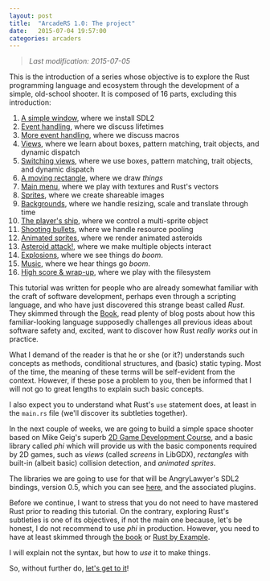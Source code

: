 ```yaml
---
layout: post
title:  "ArcadeRS 1.0: The project"
date:   2015-07-04 19:57:00
categories: arcaders
---
```


> _Last modification: 2015-07-05_

This is the introduction of a series whose objective is to explore the Rust
programming language and ecosystem through the development of a simple,
old-school shooter. It is composed of 16 parts, excluding this introduction:

  1. [A simple window](/arcaders/2015/07/04/arcaders-1-1), where we install SDL2
  2. [Event handling](/arcaders/2015/07/06/arcaders-1-2), where we discuss lifetimes
  3. [More event handling](/arcaders/2015/07/06/arcaders-1-3), where we discuss macros
  4. [Views](/arcaders/2015/07/07/arcaders-1-4), where we learn about boxes, pattern matching, trait objects, and dynamic dispatch
  5. [Switching views](#), where we use boxes, pattern matching, trait objects, and dynamic dispatch
  6. [A moving rectangle](#), where we draw _things_
  7. [Main menu](#), where we play with textures and Rust's vectors
  8. [Sprites](#), where we create shareable images
  9. [Backgrounds](#), where we handle resizing, scale and translate through time
  10. [The player's ship](#), where we control a multi-sprite object
  11. [Shooting bullets](#), where we handle resource pooling
  12. [Animated sprites](#), where we render animated asteroids
  13. [Asteroid attack!](#), where we make multiple objects interact
  14. [Explosions](#), where we see things do _boom_.
  15. [Music](#), where we hear things go _boom_.
  16. [High score & wrap-up](#), where we play with the filesystem


This tutorial was written for people who are already somewhat familiar with the
craft of software development, perhaps even through a scripting language, and
who have just discovered this strange beast called _Rust_. They skimmed through
the [Book](https://doc.rust-lang.org/book/), read plenty of blog posts about
how this familiar-looking language supposedly challenges all previous ideas
about software safety and, excited, want to discover how Rust _really works out_
in practice.

What I demand of the reader is that he or she (or it?) understands such concepts
as methods, conditional structures, and (basic) static typing. Most of the time,
the meaning of these terms will be self-evident from the context. However, if
these pose a problem to you, then be informed that I will not go to great
lengths to explain such basic concepts.

I also expect you to understand what Rust's `use` statement does, at least in
the `main.rs` file (we'll discover its subtleties together).

In the next couple of weeks, we are going to build a simple space shooter based
on Mike Geig's superb [2D Game Development Course](http://fixbyproximity.com/2d-game-development-course/),
and a basic library called _phi_ which will provide us with the basic components
required by 2D games, such as _views_ (called _screens_ in LibGDX), _rectangles_
with built-in (albeit basic) collision detection, and _animated sprites_.

The libraries we are going to use for that will be AngryLawyer's SDL2 bindings,
version 0.5, which you can see [here](https://github.com/AngryLawyer/rust-sdl2),
and the associated plugins.

Before we continue, I want to stress that you do not need to have mastered Rust
prior to reading this tutorial. On the contrary, exploring Rust's subtleties is
one of its objectives, if not the main one because, let's be honest, I do not
recommend to use _phi_ in production. However, you need to have at least
skimmed through [the book](https://doc.rust-lang.org/book/README.html) or
[Rust by Example](http://rustbyexample.com/).

I will explain not the syntax, but how to _use_ it to make things.

So, without further do, [let's get to it](/arcaders/2015/07/04/arcaders-1-1)!